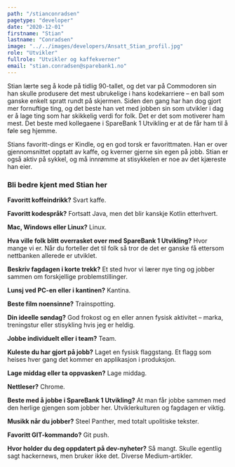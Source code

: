 ```yaml
---
path: "/stianconradsen"
pagetype: "developer"
date: "2020-12-01"
firstname: "Stian"
lastname: "Conradsen"
image: "../../images/developers/Ansatt_Stian_profil.jpg"
role: "Utvikler"
fullrole: "Utvikler og kaffekverner"
email: "stian.conradsen@sparebank1.no"
---
```


Stian lærte seg å kode på tidlig 90-tallet, og det var på Commodoren sin han skulle produsere det mest ubrukelige i hans kodekarriere – en ball som ganske enkelt spratt rundt på skjermen. Siden den gang har han dog gjort mer fornuftige ting, og det beste han vet med jobben sin som utvikler i dag er å lage ting som har skikkelig verdi for folk. Det er det som motiverer ham mest. Det beste med kollegaene i SpareBank 1 Utvikling er at de får ham til å føle seg hjemme.

Stians favoritt-dings er Kindle, og en god torsk er favorittmaten. Han er over gjennomsnittet opptatt av kaffe, og kverner gjerne sin egen på jobb. Stian er også aktiv på sykkel, og må innrømme at stisykkelen er noe av det kjæreste han eier.

### Bli bedre kjent med Stian her

<div class="info-content__questions">

**Favoritt koffeindrikk?**
Svart kaffe. 

**Favoritt kodespråk?**
Fortsatt Java, men det blir kanskje Kotlin etterhvert.

**Mac, Windows eller Linux?**
Linux.

**Hva ville folk blitt overrasket over med SpareBank 1 Utvikling?**
Hvor mange vi er. Når du forteller det til folk så tror de det er ganske få ettersom nettbanken allerede er utviklet. 

**Beskriv fagdagen i korte trekk?**
Et sted hvor vi lærer nye ting og jobber sammen om forskjellige problemstillinger.

**Lunsj ved PC-en eller i kantinen?**
Kantina.

**Beste film noensinne?**
Trainspotting.

**Din ideelle søndag?**
God frokost og en eller annen fysisk aktivitet – marka, treningstur eller stisykling hvis jeg er heldig.

**Jobbe individuelt eller i team?**
Team.

**Kuleste du har gjort på jobb?**
Laget en fysisk flaggstang. Et flagg som heises hver gang det kommer en applikasjon i produksjon. 

**Lage middag eller ta oppvasken?**
Lage middag.

**Nettleser?**
Chrome.

**Beste med å jobbe i SpareBank 1 Utvikling?**
At man får jobbe sammen med den herlige gjengen som jobber her. Utviklerkulturen og fagdagen er viktig.

**Musikk når du jobber?**
Steel Panther, med totalt upolitiske tekster.

**Favoritt GIT-kommando?**
Git push.

**Hvor holder du deg oppdatert på dev-nyheter?**
Så mangt. Skulle egentlig sagt hackernews, men bruker ikke det. Diverse Medium-artikler.

</div>